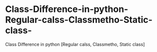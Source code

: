 # Class-Difference-in-python-Regular-calss-Classmetho-Static-class-
Class Difference in python [Regular calss, Classmetho, Static class]
